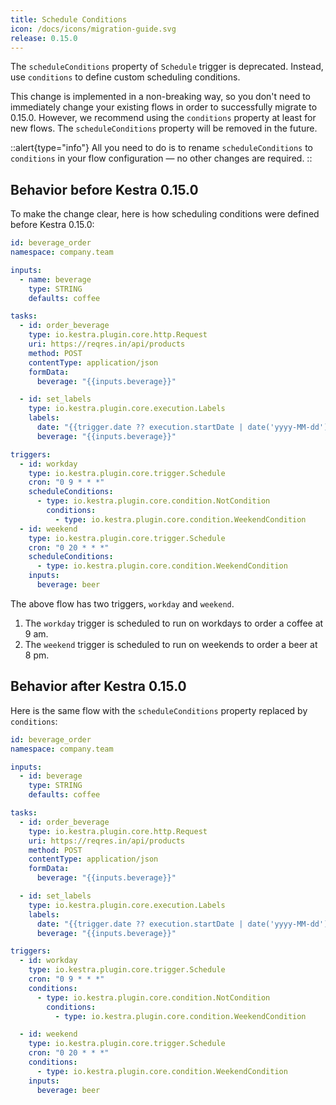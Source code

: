 ```yaml
---
title: Schedule Conditions
icon: /docs/icons/migration-guide.svg
release: 0.15.0
---
```


The `scheduleConditions` property of `Schedule` trigger is deprecated. Instead, use `conditions` to define custom scheduling conditions.

This change is implemented in a non-breaking way, so you don't need to immediately change your existing flows in order to successfully migrate to 0.15.0. However, we recommend using the `conditions` property at least for new flows. The `scheduleConditions` property will be removed in the future.

::alert{type="info"}
All you need to do is to rename `scheduleConditions` to `conditions` in your flow configuration — no other changes are required.
::

## Behavior before Kestra 0.15.0

To make the change clear, here is how scheduling conditions were defined before Kestra 0.15.0:

```yaml
id: beverage_order
namespace: company.team

inputs:
  - name: beverage
    type: STRING
    defaults: coffee

tasks:
  - id: order_beverage
    type: io.kestra.plugin.core.http.Request
    uri: https://reqres.in/api/products
    method: POST
    contentType: application/json
    formData:
      beverage: "{{inputs.beverage}}"

  - id: set_labels
    type: io.kestra.plugin.core.execution.Labels
    labels:
      date: "{{trigger.date ?? execution.startDate | date('yyyy-MM-dd')}}"
      beverage: "{{inputs.beverage}}"

triggers:
  - id: workday
    type: io.kestra.plugin.core.trigger.Schedule
    cron: "0 9 * * *"
    scheduleConditions:
      - type: io.kestra.plugin.core.condition.NotCondition
        conditions:
          - type: io.kestra.plugin.core.condition.WeekendCondition
  - id: weekend
    type: io.kestra.plugin.core.trigger.Schedule
    cron: "0 20 * * *"
    scheduleConditions:
      - type: io.kestra.plugin.core.condition.WeekendCondition
    inputs:
      beverage: beer
```

The above flow has two triggers, `workday` and `weekend`.
1. The `workday` trigger is scheduled to run on workdays to order a coffee at 9 am.
2. The `weekend` trigger is scheduled to run on weekends to order a beer at 8 pm.


## Behavior after Kestra 0.15.0

Here is the same flow with the `scheduleConditions` property replaced by `conditions`:

```yaml
id: beverage_order
namespace: company.team

inputs:
  - id: beverage
    type: STRING
    defaults: coffee

tasks:
  - id: order_beverage
    type: io.kestra.plugin.core.http.Request
    uri: https://reqres.in/api/products
    method: POST
    contentType: application/json
    formData:
      beverage: "{{inputs.beverage}}"

  - id: set_labels
    type: io.kestra.plugin.core.execution.Labels
    labels:
      date: "{{trigger.date ?? execution.startDate | date('yyyy-MM-dd')}}"
      beverage: "{{inputs.beverage}}"

triggers:
  - id: workday
    type: io.kestra.plugin.core.trigger.Schedule
    cron: "0 9 * * *"
    conditions:
      - type: io.kestra.plugin.core.condition.NotCondition
        conditions:
          - type: io.kestra.plugin.core.condition.WeekendCondition

  - id: weekend
    type: io.kestra.plugin.core.trigger.Schedule
    cron: "0 20 * * *"
    conditions:
      - type: io.kestra.plugin.core.condition.WeekendCondition
    inputs:
      beverage: beer
```
